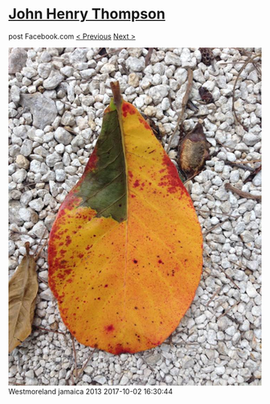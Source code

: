 # [John Henry Thompson](../README.md)
post Facebook.com
[< Previous](2017-10-03-2.md) [Next >](2017-10-01-1.md)

[![](../media/2017-10-02/Timeline-Photos-Westmoreland-jamaica-2013.jpg)](../README.md)
Westmoreland jamaica 2013
2017-10-02 16:30:44
